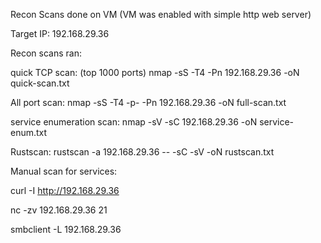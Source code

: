 Recon Scans done on VM (VM was enabled with simple http web server)

Target IP: 192.168.29.36

Recon scans ran:

quick TCP scan: (top 1000 ports)
nmap -sS -T4 -Pn 192.168.29.36 -oN quick-scan.txt

All port scan:
nmap -sS -T4 -p- -Pn 192.168.29.36 -oN full-scan.txt

service enumeration scan:
nmap -sV -sC 192.168.29.36 -oN service-enum.txt

Rustscan:
rustscan -a 192.168.29.36 -- -sC -sV -oN rustscan.txt


Manual scan for services:

curl -I http://192.168.29.36

nc -zv 192.168.29.36 21

smbclient -L 192.168.29.36	
